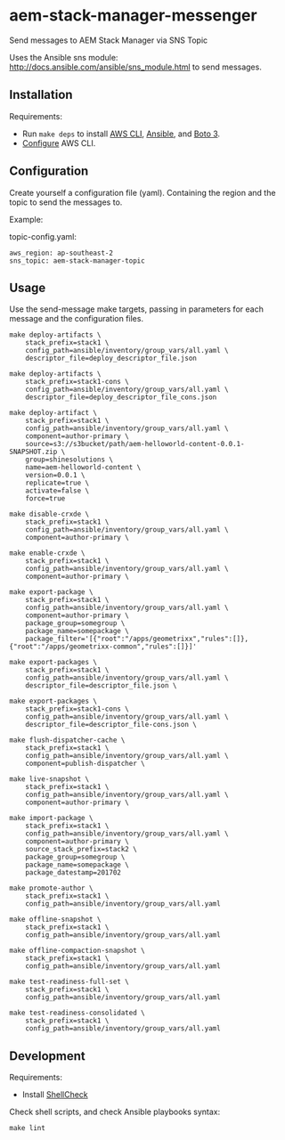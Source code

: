 # aem-stack-manager-messenger
Send messages to AEM Stack Manager via SNS Topic

Uses the Ansible sns module: http://docs.ansible.com/ansible/sns_module.html to send messages.


## Installation


Requirements:

* Run `make deps` to install [AWS CLI](http://docs.aws.amazon.com/cli/latest/userguide/installing.html), [Ansible](http://docs.ansible.com/ansible/intro_installation.html), and [Boto 3](https://boto3.readthedocs.io/en/latest/).
* [Configure](http://docs.aws.amazon.com/cli/latest/userguide/cli-chap-getting-started.html#cli-quick-configuration) AWS CLI.



## Configuration

Create yourself a configuration file (yaml). Containing the region and the topic to send the messages to.

Example:

topic-config.yaml:

```
aws_region: ap-southeast-2
sns_topic: aem-stack-manager-topic
```


## Usage

Use the send-message make targets, passing in parameters for each message and the configuration files.

```
make deploy-artifacts \
    stack_prefix=stack1 \
    config_path=ansible/inventory/group_vars/all.yaml \
    descriptor_file=deploy_descriptor_file.json

```

```
make deploy-artifacts \
    stack_prefix=stack1-cons \
    config_path=ansible/inventory/group_vars/all.yaml \
    descriptor_file=deploy_descriptor_file_cons.json
```

```
make deploy-artifact \
    stack_prefix=stack1 \
    config_path=ansible/inventory/group_vars/all.yaml \
    component=author-primary \
    source=s3://s3bucket/path/aem-helloworld-content-0.0.1-SNAPSHOT.zip \
    group=shinesolutions \
    name=aem-helloworld-content \
    version=0.0.1 \
    replicate=true \
    activate=false \
    force=true
```

```
make disable-crxde \
    stack_prefix=stack1 \
    config_path=ansible/inventory/group_vars/all.yaml \
    component=author-primary \
```

```
make enable-crxde \
    stack_prefix=stack1 \
    config_path=ansible/inventory/group_vars/all.yaml \
    component=author-primary \
```

```
make export-package \
    stack_prefix=stack1 \
    config_path=ansible/inventory/group_vars/all.yaml \
    component=author-primary \
    package_group=somegroup \
    package_name=somepackage \
    package_filter='[{"root":"/apps/geometrixx","rules":[]},{"root":"/apps/geometrixx-common","rules":[]}]'
```

```
make export-packages \
    stack_prefix=stack1 \
    config_path=ansible/inventory/group_vars/all.yaml \
    descriptor_file=descriptor_file.json \   
```

```
make export-packages \
    stack_prefix=stack1-cons \
    config_path=ansible/inventory/group_vars/all.yaml \
    descriptor_file=descriptor_file-cons.json \   
```

```
make flush-dispatcher-cache \
    stack_prefix=stack1 \
    config_path=ansible/inventory/group_vars/all.yaml \
    component=publish-dispatcher \
```

```
make live-snapshot \
    stack_prefix=stack1 \
    config_path=ansible/inventory/group_vars/all.yaml \
    component=author-primary \
```

```
make import-package \
    stack_prefix=stack1 \
    config_path=ansible/inventory/group_vars/all.yaml \
    component=author-primary \
    source_stack_prefix=stack2 \
    package_group=somegroup \
    package_name=somepackage \
    package_datestamp=201702
```

```
make promote-author \
    stack_prefix=stack1 \
    config_path=ansible/inventory/group_vars/all.yaml

```

```
make offline-snapshot \
    stack_prefix=stack1 \
    config_path=ansible/inventory/group_vars/all.yaml

```

```
make offline-compaction-snapshot \
    stack_prefix=stack1 \
    config_path=ansible/inventory/group_vars/all.yaml

```

```
make test-readiness-full-set \
    stack_prefix=stack1 \
    config_path=ansible/inventory/group_vars/all.yaml

```

```
make test-readiness-consolidated \
    stack_prefix=stack1 \
    config_path=ansible/inventory/group_vars/all.yaml

```

## Development

Requirements:

* Install [ShellCheck](https://github.com/koalaman/shellcheck#user-content-installing)

Check shell scripts, and check Ansible playbooks syntax:
```
make lint
```
